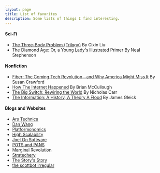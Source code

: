 ```yaml
---
layout: page
title: List of favorites
description: Some lists of things I find interesting. 
---
```


#### Sci-Fi
- [The Three-Body Problem (Trilogy)](pages/three-body.html) By Cixin Liu
- [The Diamond Age: Or, a Young Lady's Illustrated Primer](pages/diamond-age.html) By Neal Stephenson

#### Nonfiction
- [Fiber: The Coming Tech Revolution―and Why America Might Miss It](pages/fiber.html) By Susan Crawford
- [How The Internet Happened](pages/how-the-internet.html) By Brian McCullough
- [The Big Switch: Rewiring the World](pages/big-switch.html) By Nicholas Carr
- [The Information: A History, A Theory A Flood](pages/the-information.html) By James Gleick

#### Blogs and Websites
- [Ars Technica](https://arstechnica.com/)
- [Dan Wang](https://danwang.co/) 
- [Platformonomics](http://www.platformonomics.com/)
- [High Scalability](http://highscalability.com/)
- [Joel On Software](https://www.joelonsoftware.com/)
- [POTS and PANS](https://potsandpansbyccg.com/) 
- [Marginal Revolution](https://marginalrevolution.com/)
- [Stratechery](https://stratechery.com/)
- [The Story's Story](https://jakeseliger.com/) 
- [the scottbot irregular](https://scottbot.net/)
